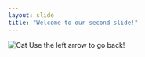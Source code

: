 ```yaml
---
layout: slide
title: "Welcome to our second slide!"
---
```

![Cat](https://encrypted-tbn0.gstatic.com/images?q=tbn%3AANd9GcTJuDkt0vfrVj9I5o6Y620BAFMBineOYUfxta57a4I5btOA6KbI)
Use the left arrow to go back!
